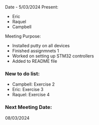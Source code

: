 Date - 5/03/2024
Present:
- Eric
- Raquel
- Campbell

Meeting Purpose:
- Installed putty on all devices
- Finished assignmnets 1
- Worked on setting up STM32 controllers
- Added to README file
### New to do list:
- Campbell: Exercise 2
- Eric: Exercise 3
- Raquel: Exercise 4
### Next Meeting Date:
08/03/2024
